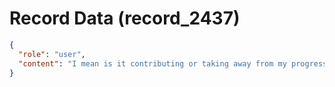 # Record Data (record_2437)

```json
{
  "role": "user",
  "content": "I mean is it contributing or taking away from my progress towards normalcy of having a job? "
}
```
